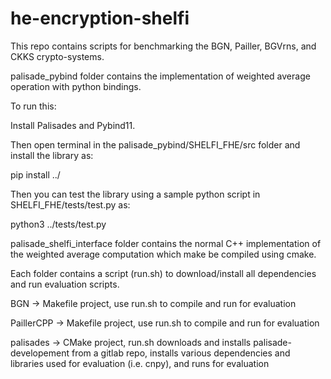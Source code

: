 # he-encryption-shelfi

This repo contains scripts for benchmarking the BGN, Pailler, BGVrns, and CKKS crypto-systems. 


palisade_pybind folder contains the implementation of weighted average operation with python bindings.

To run this:

Install Palisades and Pybind11.

Then open terminal in the palisade_pybind/SHELFI_FHE/src folder and install the library as:

pip install ../

Then you can test the library using a sample python script in SHELFI_FHE/tests/test.py as:

python3 ../tests/test.py


palisade_shelfi_interface folder contains the normal C++ implementation of the weighted average computation which make be compiled using cmake.


Each folder contains a script (run.sh) to download/install all dependencies and run evaluation scripts.

BGN -> Makefile project, use run.sh to compile and run for evaluation

PaillerCPP -> Makefile project, use run.sh to compile and run for evaluation

palisades -> CMake project, run.sh downloads and installs palisade-developement from a gitlab repo, installs various dependencies and libraries used for evaluation (i.e. cnpy), and runs for evaluation
